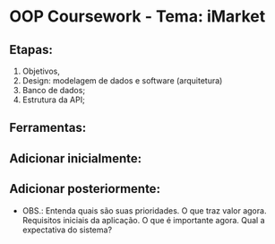 # OOP Coursework - Tema: iMarket 

## Etapas:

1. Objetivos, 
2. Design: modelagem de dados e software (arquitetura)
3. Banco de dados;
4. Estrutura da API; 


## Ferramentas:


## Adicionar inicialmente:



## Adicionar posteriormente:



- OBS.: Entenda quais são suas prioridades. O que traz valor agora. Requisitos iniciais da aplicação. O que é importante agora. Qual a expectativa do sistema?